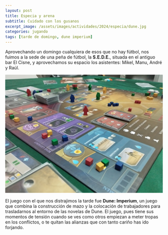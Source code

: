 ```yaml
---
layout: post
title: Especia y arena
subtitle: Cuidado con los gusanos
excerpt_image: /assets/images/actividades/2024/especia/dune.jpg
categories: jugando
tags: [tarde de domingo, dune imperium]
---
```


Aprovechando un domingo cualquiera de esos que no hay fútbol, nos fuimos a la sede de una peña de fútbol, la <b>S.E.D.E.</b>, situada en el antiguo bar El Cisne, y aprovechamos su espacio los asistentes: Mikel, Manu, André y Raúl.

![banner](/assets/images/actividades/2024/especia/arena.jpg)

El juego con el que nos distrajimos la tarde fue <b>Dune: Imperium</b>, un juego que combina la construcción de mazo y la colocación de trabajadores para trasladarnos al entorno de las novelas de Dune. El juego, pues tiene sus momentos de tensión cuando se ves como otros empiezan a meter tropas en los conflictos, o te quitan las alianzas que con tanto cariño has ido forjando.
